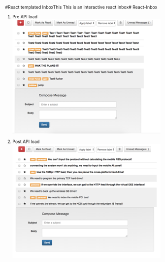 #React templated InboxThis
This is an interactive react inbox# React-Inbox

1. Pre API load
![PREAPI](/preAPI.png "preAPI")

1. Post API load
![POSTAPI](/postAPI.png "postAPI")

